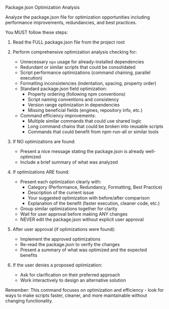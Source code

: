 Package.json Optimization Analysis

Analyze the package.json file for optimization opportunities including performance improvements, redundancies, and best practices.

You MUST follow these steps:

1. Read the FULL package.json file from the project root

2. Perform comprehensive optimization analysis checking for:
   - Unnecessary `npx` usage for already-installed dependencies
   - Redundant or similar scripts that could be consolidated
   - Script performance optimizations (command chaining, parallel execution)
   - Formatting inconsistencies (indentation, spacing, property order)
   - Standard package.json field optimization:
     - Property ordering (following npm conventions)
     - Script naming conventions and consistency
     - Version range optimization in dependencies
     - Missing beneficial fields (engines, repository info, etc.)
   - Command efficiency improvements:
     - Multiple similar commands that could use shared logic
     - Long command chains that could be broken into reusable scripts
     - Commands that could benefit from npm-run-all or similar tools

3. If NO optimizations are found:
   - Present a nice message stating the package.json is already well-optimized
   - Include a brief summary of what was analyzed

4. If optimizations ARE found:
   - Present each optimization clearly with:
     - Category (Performance, Redundancy, Formatting, Best Practice)
     - Description of the current issue
     - Your suggested optimization with before/after comparison
     - Explanation of the benefit (faster execution, cleaner code, etc.)
   - Group similar optimizations together for clarity
   - Wait for user approval before making ANY changes
   - NEVER edit the package.json without explicit user approval

5. After user approval (if optimizations were found):
   - Implement the approved optimizations
   - Re-read the package.json to verify the changes
   - Present a summary of what was optimized and the expected benefits

6. If the user denies a proposed optimization:
   - Ask for clarification on their preferred approach
   - Work interactively to design an alternative solution

Remember: This command focuses on optimization and efficiency - look for ways to make scripts faster, cleaner, and more maintainable without changing functionality.